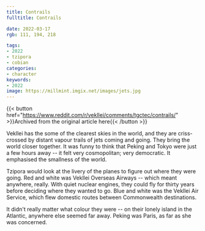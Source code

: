 ```yaml
---
title: Contrails
fulltitle: Contrails

date: 2022-03-17
rgb: 111, 194, 218

tags:
- 2022
- tzipora
- cobian
categories:
- character
keywords:
- 2022
image: https://millmint.imgix.net/images/jets.jpg
---
```


{{< button href="https://www.reddit.com/r/vekllei/comments/tgctec/contrails/" >}}Archived from the original article here{{< /button >}}

Vekllei has the some of the clearest skies in the world, and they are criss-crossed by distant vapour trails of jets coming and going. They bring the world closer together. It was funny to think that Peking and Tokyo were just a few hours away -- it felt very cosmopolitan; very democratic. It emphasised the smallness of the world.

Tzipora would look at the livery of the planes to figure out where they were going. Red and white was Vekllei Overseas Airways -- which meant anywhere, really. With quiet nuclear engines, they could fly for thirty years before deciding where they wanted to go. Blue and white was the Vekllei Air Service, which flew domestic routes between Commonwealth destinations. 

It didn't really matter what colour they were -- on their lonely island in the Atlantic, anywhere else seemed far away. Peking was Paris, as far as she was concerned.

